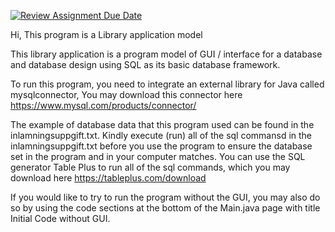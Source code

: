 [![Review Assignment Due Date](https://classroom.github.com/assets/deadline-readme-button-24ddc0f5d75046c5622901739e7c5dd533143b0c8e959d652212380cedb1ea36.svg)](https://classroom.github.com/a/AYE28mim)

Hi,
This program is a Library application model

This library application is a program model of GUI / interface for a database and database design 
using SQL as its basic database framework. 

To run this program, you need to integrate an external library for Java called mysqlconnector,
You may download this connector here https://www.mysql.com/products/connector/

The example of database data that this program used can be found in the inlamningsuppgift.txt.
Kindly execute (run) all of the sql commansd in the inlamningsuppgift.txt before you use the program
to ensure the database set in the program and in your computer matches. You can use the SQL generator
Table Plus to run all of the sql commands, which you may download here https://tableplus.com/download

If you would like to try to run the program without the GUI, you may also do so by using the code 
sections at the bottom of the Main.java page with title Initial Code without GUI.
